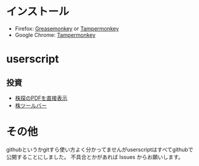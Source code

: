 # インストール
- Firefox: [Greasemonkey](https://addons.mozilla.org/ja/firefox/addon/greasemonkey/) or [Tampermonkey](https://addons.mozilla.org/ja/firefox/addon/tampermonkey/)
- Google Chrome: [Tampermonkey](https://chrome.google.com/webstore/detail/tampermonkey/dhdgffkkebhmkfjojejmpbldmpobfkfo?hl=ja)

# userscript
## 投資
- [株探のPDFを直接表示](https://github.com/usagi2/userscript/raw/master/kabu/KabutanDirectPDF.user.js)
- [株ツールバー](https://github.com/usagi2/userscript/raw/master/kabu/KabuToolbar.user.js)

# その他
githubというかgitすら使い方よく分かってませんがuserscriptはすべてgithubで公開することにしました。
不具合とかがあれば Issues からお願いします。
